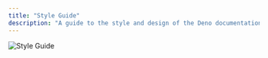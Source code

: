 ```yaml
---
title: "Style Guide"
description: "A guide to the style and design of the Deno documentation."
---
```


  
<img src="./index.png" alt="Style Guide" />

